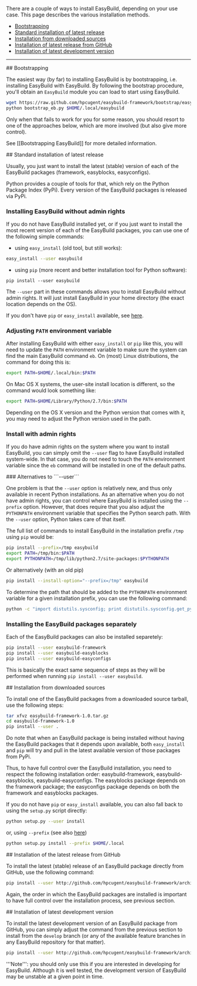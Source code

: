 There are a couple of ways to install EasyBuild, depending on your use case. This page describes the various installation methods.

 * [Bootstrapping](#bootstrapping)
 * [Standard installation of latest release](#standard_install)
 * [Installation from downloaded sources](#source_install)
 * [Installation of latest release from GitHub](#github_install)
 * [Installation of latest development version](#github_devel_install)

***

<a name="wiki-bootstrapping">
## Bootstrapping

The easiest way (by far) to installing EasyBuild is by bootstrapping, i.e. installing EasyBuild with EasyBuild. By following the bootstrap procedure, you'll obtain an `EasyBuild` module you can load to start using EasyBuild.

```bash
wget https://raw.github.com/hpcugent/easybuild-framework/bootstrap/easybuild/scripts/bootstrap_eb.py
python bootstrap_eb.py $HOME/.local/easybuild
```

Only when that fails to work for you for some reason, you should resort to one of the approaches below, which are more involved (but also give more control).

See [[Bootstrapping EasyBuild]] for more detailed information.

<a name="wiki-standard_install">
## Standard installation of latest release

Usually, you just want to install the latest (stable) version of each of the EasyBuild packages (framework, easyblocks, easyconfigs).

Python provides a couple of tools for that, which rely on the Python Package Index (PyPi).
Every version of the EasyBuild packages is released via PyPi.


### Installing EasyBuild without admin rights

If you do not have EasyBuild installed yet, or if you just want to install the most recent version of each of the EasyBuild packages,
you can use one of the following simple commands:

 * using ```easy_install``` (old tool, but still works):
```bash
easy_install --user easybuild
```

 * using ```pip``` (more recent and better installation tool for Python software):
```base
pip install --user easybuild 
```

The ```--user``` part in these commands allows you to install EasyBuild without admin rights.
It will just install EasyBuild in your home directory (the exact location depends on the OS).

If you don't have `pip` or `easy_install` available, see [here](#source_install).

### Adjusting ```PATH``` environment variable

After installing EasyBuild with either ```easy_install``` or ```pip``` like this, you will need to
update the ```PATH``` environment variable to make sure the system can find the main EasyBuild command ```eb```.
On (most) Linux distributions, the command for doing this is:

```bash
export PATH=$HOME/.local/bin:$PATH
```

On Mac OS X systems, the user-site install location is different, so the command would look something like:

```bash
export PATH=$HOME/Library/Python/2.7/bin:$PATH
```

Depending on the OS X version and the Python version that comes with it, you may need to adjust the Python version used in the path.


### Install with admin rights

If you do have admin rights on the system where you want to install EasyBuild, you can simply omit the ```--user``` flag
to have EasyBuild installed system-wide. In that case, you do not need to touch the ```PATH``` environment variable since
the ```eb``` command will be installed in one of the default paths.


<a name="wiki-user_alternatives">
### Alternatives to ```--user```

One problem is that the ```--user``` option is relatively new, and thus only available in recent Python installations.
As an alternative when you do not have admin rights, you can control where EasyBuild is installed using the ```--prefix``` option.
However, that does require that you also adjust the ```PYTHONPATH``` environment variable that specifies the Python search path.
With the ```--user``` option, Python takes care of that itself.

The full list of commands to install EasyBuild in the installation prefix ```/tmp``` using ```pip``` would be:

```bash
pip install --prefix=/tmp easybuild
export PATH=/tmp/bin:$PATH
export PYTHONPATH=/tmp/lib/python2.7/site-packages:$PYTHONPATH
```
Or alternatively (with an old pip) 
```bash
pip install --install-option="--prefix=/tmp" easybuild
```

To determine the path that should be added to the ```PYTHONPATH``` environment variable for a given installation prefix, you can use the following command:

```bash
python -c "import distutils.sysconfig; print distutils.sysconfig.get_python_lib(prefix='/tmp');"
```


### Installing the EasyBuild packages separately

Each of the EasyBuild packages can also be installed separetely:

```bash
pip install --user easybuild-framework
pip install --user easybuild-easyblocks
pip install --user easybuild-easyconfigs
```

This is basically the exact same sequence of steps as they will be performed when running ```pip install --user easybuild```.



<a name="wiki-source_install">
## Installation from downloaded sources

To install one of the EasyBuild packages from a downloaded source tarball, use the following steps:

```bash
tar xfvz easybuild-framework-1.0.tar.gz
cd easybuild-framework-1.0
pip install --user .
```

Do note that when an EasyBuild package is being installed without having the EasyBuild packages that it depends upon available,
both ```easy_install``` and ```pip``` will try and pull in the latest available version of those packages from PyPi.

Thus, to have full control over the EasyBuild installation, you need to respect the following installation order:
easybuild-framework, easybuild-easyblocks, easybuild-easyconfigs. The easyblocks package depends on the framework package;
the easyconfigs package depends on both the framework and easyblocks packages.

If you do not have `pip` or `easy_install` available, you can also fall back to using the `setup.py` script directly:

```bash
python setup.py --user install
```

or, using `--prefix` (see also [here](#user_alternatives))

```bash
python setup.py install --prefix $HOME/.local
```

<a name="wiki-github_install">
## Installation of the latest release from GitHub

To install the latest (stable) release of an EasyBuild package directly from GitHub, use the following command:

```bash
pip install --user http://github.com/hpcugent/easybuild-framework/archive/master.tar.gz
```

Again, the order in which the EasyBuild packages are installed is important to have full control over the installation process, see previous section.



<a name="wiki-github_devel_install">
## Installation of latest development version

To install the latest development version of an EasyBuild package from GitHub, you can simply adjust the command
from the previous section to install from the ```develop``` branch (or any of the available feature branches in any
EasyBuild repository for that matter).

```bash
pip install --user http://github.com/hpcugent/easybuild-framework/archive/develop.tar.gz
```

'''Note''': you should only use this if you are interested in developing for EasyBuild. Although it is well tested,
the development version of EasyBuild may be unstable at a given point in time.
